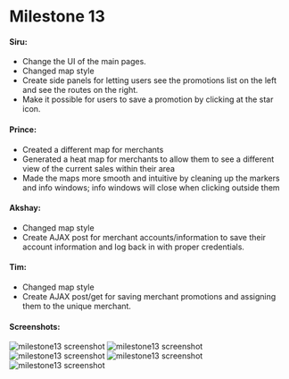 # Milestone 13
#### Siru:
* Change the UI of the main pages.
* Changed map style
* Create side panels for letting users see the promotions list on the left and see the routes on the right.
* Make it possible for users to save a promotion by clicking at the star icon.

#### Prince:
* Created a different map for merchants
* Generated a heat map for merchants to allow them to see a different view of the current sales within their area
* Made the maps more smooth and intuitive by cleaning up the markers and info windows; info windows will close when clicking outside them

#### Akshay:
* Changed map style
* Create AJAX post for merchant accounts/information to save their account information and log back in with proper credentials. 

#### Tim:
* Changed map style
* Create AJAX post/get for saving merchant promotions and assigning them to the unique merchant.


#### Screenshots:
![milestone13 screenshot](https://github.com/princevietle/COGS121/blob/master/screenshots/milestone13-1.png)
![milestone13 screenshot](https://github.com/princevietle/COGS121/blob/master/screenshots/milestone13-2.png)
![milestone13 screenshot](https://github.com/princevietle/COGS121/blob/master/screenshots/milestone13-3.png)
![milestone13 screenshot](https://github.com/princevietle/COGS121/blob/master/screenshots/milestone13-4.png)
![milestone13 screenshot](https://github.com/princevietle/COGS121/blob/master/screenshots/milestone13-5.png)
